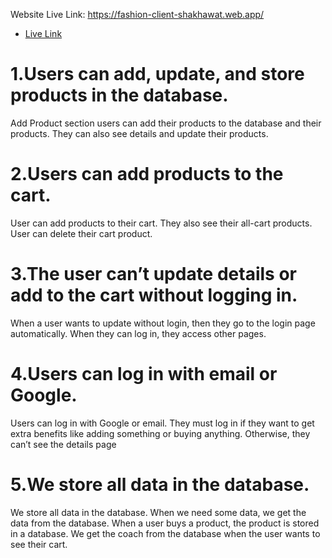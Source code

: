 


Website Live Link: https://fashion-client-shakhawat.web.app/

- [Live Link](https://fashion-client-shakhawat.web.app/) 

# 1.Users can add, update, and store products in the database.

Add Product section users can add their products to the database and their products. They can also see details and update their products.


# 2.Users can add products to the cart.

User can add products to their cart. They also see their all-cart products. User can delete their cart product.


# 3.The user can’t update details or add to the cart without logging in.

When a user wants to update without login, then they go to the login page automatically. When they can log in, they access other pages.


# 4.Users can log in with email or Google.

Users can log in with Google or email. They must log in if they want to get extra benefits like adding something or buying anything. Otherwise, they can’t see the details page 


# 5.We store all data in the database.

We store all data in the database. When we need some data, we get the data from the database. When a user buys a product, the product is stored in a database. We get the coach from the database when the user wants to see their cart.